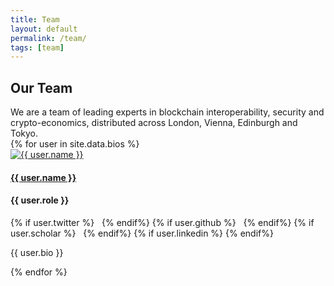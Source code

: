 ```yaml
---
title: Team
layout: default
permalink: /team/
tags: [team]
---
```


<div class="main">
  <div class="container">
    <div class="section text-left">
      <h2>Our Team</h2>
      We are a team of leading experts in blockchain interoperability, security and crypto-economics, distributed across London, Vienna, Edinburgh and Tokyo.
      <div class="row mt-4">
      {% for user in site.data.bios %}
      <div class="col-md-4 text-center margin-top-small">      
          <a href="{{ user.website }}" target="__blank">
          <img class="profile-image u-round profile-image" src="/../assets/img/profile/{{ user.image }}" alt="{{ user.name }}">
            <h4><b>{{ user.name }}</b></h4>
          </a>
          <h4>{{ user.role }}</h4>
          {% if user.twitter %}
            <a class="" href="https://twitter.com/{{ user.twitter }}" target="_blank">
              <i class="fa fa-twitter"></i>
            </a>&nbsp;
          {% endif%}
          {% if user.github %}
            <a class="" href="https://github.com/{{ user.github }}" target="_blank">
              <i class="fa fa-github"></i>
            </a>&nbsp;
          {% endif%}
          {% if user.scholar %}
            <a class="" href="https://scholar.google.co.uk/citations?user={{ user.scholar }}&hl=en&oi=ao" target="_blank">
              <i class="fa fa-graduation-cap"></i>
            </a>&nbsp;
          {% endif%}
          {% if user.linkedin %}
            <a class="" href="https://www.linkedin.com/in/{{ user.linkedin }}" target="_blank">
              <i class="fa fa-linkedin"></i>
            </a>
          {% endif%}
          <p class="text-justify">
          {{ user.bio }}
          </p>
        </div>
      {% endfor %}
      </div>
    </div>
  </div>
</div>
